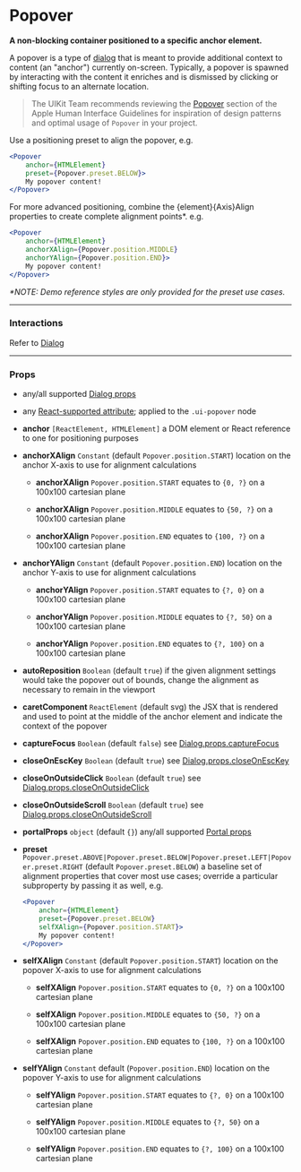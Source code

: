 # Popover
__A non-blocking container positioned to a specific anchor element.__

A popover is a type of [dialog](boundless-dialog/README.md) that is meant to provide additional context to content (an "anchor") currently on-screen. Typically, a popover is spawned by interacting with the content it enriches and is dismissed by clicking or shifting focus to an alternate location.

> The UIKit Team recommends reviewing the [Popover](https://developer.apple.com/library/mac/documentation/UserExperience/Conceptual/OSXHIGuidelines/ControlsView.html#//apple_ref/doc/uid/20000957-CH52-SW2) section of the Apple Human Interface Guidelines for inspiration of design patterns and optimal usage of `Popover` in your project.

Use a positioning preset to align the popover, e.g.

```jsx
<Popover
    anchor={HTMLElement}
    preset={Popover.preset.BELOW}>
    My popover content!
</Popover>
```

For more advanced positioning, combine the {element}{Axis}Align properties to create complete alignment points*. e.g.

```jsx
<Popover
    anchor={HTMLElement}
    anchorXAlign={Popover.position.MIDDLE}
    anchorYAlign={Popover.position.END}>
    My popover content!
</Popover>
```

_*NOTE: Demo reference styles are only provided for the preset use cases._

---

### Interactions

Refer to [Dialog](boundless-dialog/README.md)

---

### Props

- any/all supported [Dialog props](boundless-dialog/README.md)

- any [React-supported attribute](https://facebook.github.io/react/docs/tags-and-attributes.html#html-attributes); applied to the `.ui-popover` node

- __anchor__ `[ReactElement, HTMLElement]`
  a DOM element or React reference to one for positioning purposes

- __anchorXAlign__ `Constant`
  (default `Popover.position.START`) location on the anchor X-axis to use for alignment calculations
    - __anchorXAlign__ `Popover.position.START`
      equates to `{0, ?}` on a 100x100 cartesian plane

    - __anchorXAlign__ `Popover.position.MIDDLE`
      equates to `{50, ?}` on a 100x100 cartesian plane

    - __anchorXAlign__ `Popover.position.END`
      equates to `{100, ?}` on a 100x100 cartesian plane

- __anchorYAlign__ `Constant`
  (default `Popover.position.END`) location on the anchor Y-axis to use for alignment calculations
    - __anchorYAlign__ `Popover.position.START`
      equates to `{?, 0}` on a 100x100 cartesian plane

    - __anchorYAlign__ `Popover.position.MIDDLE`
      equates to `{?, 50}` on a 100x100 cartesian plane

    - __anchorYAlign__ `Popover.position.END`
      equates to `{?, 100}` on a 100x100 cartesian plane

- __autoReposition__ `Boolean`
  (default `true`) if the given alignment settings would take the popover out of bounds, change the alignment as necessary to remain in the viewport

- __caretComponent__ `ReactElement`
  (default svg) the JSX that is rendered and used to point at the middle of the anchor element and indicate the context of the popover

- __captureFocus__ `Boolean`
  (default `false`) see [Dialog.props.captureFocus](boundless-dialog/README.md)

- __closeOnEscKey__ `Boolean`
  (default `true`) see [Dialog.props.closeOnEscKey](boundless-dialog/README.md)

- __closeOnOutsideClick__ `Boolean`
  (default `true`) see [Dialog.props.closeOnOutsideClick](boundless-dialog/README.md)

- __closeOnOutsideScroll__ `Boolean`
  (default `true`) see [Dialog.props.closeOnOutsideScroll](boundless-dialog/README.md)

- __portalProps__ `object`
  (default `{}`) any/all supported [Portal props](boundless-portal/README.md)

- __preset__ `Popover.preset.ABOVE|Popover.preset.BELOW|Popover.preset.LEFT|Popover.preset.RIGHT`
  (default `Popover.preset.BELOW`) a baseline set of alignment properties that cover most use cases; override a particular subproperty by passing it as well, e.g.

  ```jsx
  <Popover
      anchor={HTMLElement}
      preset={Popover.preset.BELOW}
      selfXAlign={Popover.position.START}>
      My popover content!
  </Popover>
  ```

- __selfXAlign__ `Constant`
  (default `Popover.position.START`) location on the popover X-axis to use for alignment calculations
    - __selfXAlign__ `Popover.position.START`
      equates to `{0, ?}` on a 100x100 cartesian plane

    - __selfXAlign__ `Popover.position.MIDDLE`
      equates to `{50, ?}` on a 100x100 cartesian plane

    - __selfXAlign__ `Popover.position.END`
      equates to `{100, ?}` on a 100x100 cartesian plane

- __selfYAlign__ `Constant`
  default (`Popover.position.END`) location on the popover Y-axis to use for alignment calculations
    - __selfYAlign__ `Popover.position.START`
      equates to `{?, 0}` on a 100x100 cartesian plane

    - __selfYAlign__ `Popover.position.MIDDLE`
      equates to `{?, 50}` on a 100x100 cartesian plane

    - __selfYAlign__ `Popover.position.END`
      equates to `{?, 100}` on a 100x100 cartesian plane
